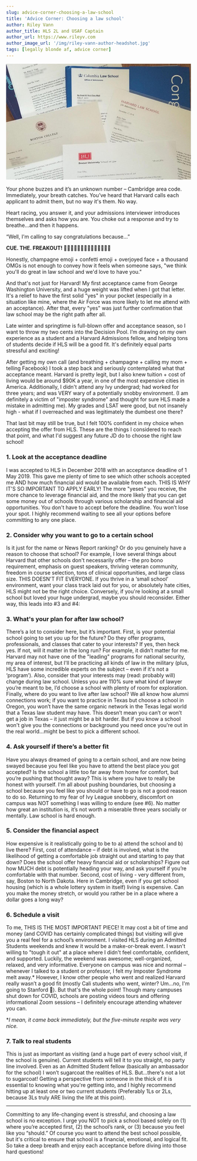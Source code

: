 ```yaml
---
slug: advice-corner-choosing-a-law-school
title: 'Advice Corner: Choosing a law school'
author: Riley Vann
author_title: HLS 2L and USAF Captain
author_url: https://www.rileyv.com
author_image_url: '/img/riley-vann-author-headshot.jpg'
tags: [legally blonde af, advice corner]
---
```


![Acceptances](/img/blog/Riley-Vann-Choosing-A-Law-School-Post1.jpg)

Your phone buzzes and it’s an unknown number – Cambridge area code. Immediately, your breath catches. You’ve heard that Harvard calls each applicant to admit them, but no way it's them. No way. 

Heart racing, you answer it, and your admissions interviewer introduces themselves and asks how you are. You choke out a response and try to breathe…and then it happens.

“Well, I'm calling to say congratulations because...”

**CUE. THE. FREAKOUT! 🤩🎉💃🍾🥳🤩🎉💃🍾🥳🤩🎉💃🍾**

<!--truncate-->

Honestly, champagne emoji + confetti emoji + overjoyed face + a thousand OMGs is not enough to convey how it feels when someone says, "we think you'll do great in law school and we'd love to have you."

And that's not just for Harvard! My first acceptance came from George Washington University, and a huge weight was lifted when I got that letter. It's a relief to have the first solid "yes" in your pocket (especially in a situation like mine, where the Air Force was more likely to let me attend with an acceptance). After that, every "yes" was just further confirmation that law school may be the right path after all.

Late winter and springtime is full-blown offer and acceptance season, so I want to throw my two cents into the Decision Pool. I’m drawing on my own experience as a student and a Harvard Admissions fellow, and helping tons of students decide if HLS will be a good fit. It's definitely equal parts stressful and exciting!

After getting my own call (and breathing + champagne + calling my mom + telling Facebook) I took a step back and seriously contemplated what that acceptance meant. Harvard is pretty legit, but I also knew tuition + cost of living would be around $90K a year, in one of the most expensive cities in America. Additionally, I didn't attend any Ivy undergrad; had worked for three years; and was VERY wary of a potentially snobby environment. (I am definitely a victim of "imposter syndrome" and thought for sure HLS made a mistake in admitting me). My grades and LSAT were good, but not insanely high - what if I overreached and was legitimately the dumbest one there?

That last bit may still be true, but I felt 100% confident in my choice when accepting the offer from HLS. These are the things I considered to reach that point, and what I'd suggest any future JD do to choose the right law school!

### 1. Look at the acceptance deadline
I was accepted to HLS in December 2018 with an acceptance deadline of 1 May 2019. This gave me plenty of time to see which other schools accepted me AND how much financial aid would be available from each. THIS IS WHY IT'S SO IMPORTANT TO APPLY EARLY! The more "yeses" you receive, the more chance to leverage financial aid, and the more likely that you can get some money out of schools through various scholarship and financial aid opportunities.  You don't have to accept before the deadline.  You won’t lose your spot. I highly recommend waiting to see all your options before committing to any one place.

### 2. Consider why you want to go to a certain school
Is it just for the name or News Report ranking? Or do you genuinely have a reason to choose that school? For example, I love several things about Harvard that other schools don't necessarily offer – the pro bono requirement, emphasis on guest speakers, thriving veteran community, freedom in course selection, tons of clinical opportunities, and large class size. THIS DOESN'T FIT EVERYONE. If you thrive in a ‘small school’ environment, want your class track laid out for you, or absolutely hate cities, HLS might not be the right choice. Conversely, if you're looking at a small school but loved your huge undergrad, maybe you should reconsider. Either way, this leads into #3 and #4:

### 3. What's your plan for after law school?
There’s a lot to consider here, but it’s important. First, is your potential school going to set you up for the future? Do they offer programs, professionals, and classes that cater to your interests? If yes, then heck yes. If not, will it matter in the long run? For example, it didn’t matter for me. Harvard may not have one of the "leading" programs for national security, my area of interest, but I'll be practicing all kinds of law in the military (plus, HLS have some incredible experts on the subject – even if it's not a ‘program’). Also, consider that your interests may (read: probably will) change during law school. Unless you are 110% sure what kind of lawyer you’re meant to be, I’d choose a school with plenty of room for exploration. Finally, where do you want to live after law school?  We all know how alumni connections work; if you want to practice in Texas but choose a school in Oregon, you won’t have the same organic network in the Texas legal world that a Texas law student may have. This doesn’t mean you can’t or won’t get a job in Texas – it just might be a bit harder. But if you know a school won't give you the connections or background you need once you're out in the real world...might be best to pick a different school.

### 4. Ask yourself if there’s a better fit
Have you always dreamed of going to a certain school, and are now being swayed because you feel like you have to attend the best place you got accepted? Is the school a little too far away from home for comfort, but you’re pushing that thought away? This is where you have to really be honest with yourself. I'm all about pushing boundaries, but choosing a school because you feel like you should or have to go is not a good reason to do so. Returning to my fear of Ivy League snobbery, discomfort on campus was NOT something I was willing to endure (see #6). No matter how great an institution is, it’s not worth a miserable three years socially or mentally. Law school is hard enough.

### 5. Consider the financial aspect
How expensive is it realistically going to be to a) attend the school and b) live there? First, cost of attendance – if debt is involved, what is the likelihood of getting a comfortable job straight out and starting to pay that down? Does the school offer heavy financial aid or scholarships? Figure out how MUCH debt is potentially heading your way, and ask yourself if you’re comfortable with that number. Second, cost of living - very different from, say, Boston to North Dakota. Here in Cambridge, even if you get school housing (which is a whole lottery system in itself) living is expensive. Can you make the money stretch, or would you rather be in a place where a dollar goes a long way?

### 6. Schedule a visit
To me, THIS IS THE MOST IMPORTANT PIECE! It may cost a bit of time and money (and COVID has certainly complicated things) but visiting will give you a real feel for a school’s environment. I visited HLS during an Admitted Students weekends and knew it would be a make-or-break event. I wasn't willing to "tough it out" at a place where I didn't feel comfortable, confident, and supported. Luckily, the weekend was awesome; well-organized, relaxed, and very informative. Everyone on campus was nice and normal – whenever I talked to a student or professor, I felt my Imposter Syndrome melt away.* However, I know other people who went and realized Harvard really wasn’t a good fit (mostly Cali students who went, winter? Um…no, I'm going to Stanford 🥶). But that's the whole point!  Though many campuses shut down for COVID, schools are posting videos tours and offering informational Zoom sessions – I definitely encourage attending whatever you can. 

**I mean, it came back immediately, but the five-minute respite was very nice.*

### 7. Talk to real students
This is just as important as visiting (and a huge part of every school visit, if the school is genuine). Current students will tell it to you straight, no party line involved. Even as an Admitted Student fellow (basically an ambassador for the school) I won’t sugarcoat the realities of HLS. But...there's not a lot to sugarcoat! Getting a perspective from someone in the thick of it is essential to knowing what you're getting into, and I highly recommend hitting up at least one or two current students (Preferably 1Ls or 2Ls, because 3Ls truly ARE living the life at this point).

---

Committing to any life-changing event is stressful, and choosing a law school is no exception. I urge you NOT to pick a school based solely on (1) where you’re accepted first, (2) the school’s rank, or (3) because you feel like you “should.” Of course you want to attend the best school possible, but it's critical to ensure that school is a financial, emotional, and logical fit. So take a deep breath and enjoy each acceptance before diving into those hard questions!